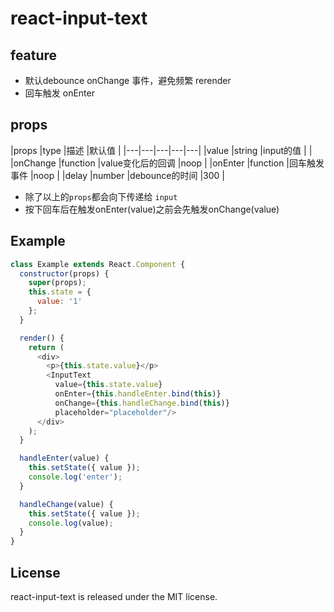 # react-input-text

## feature

 * 默认debounce onChange 事件，避免频繁 rerender
 * 回车触发 onEnter
 
## props

|props   |type   |描述   |默认值   |
|---|---|---|---|---|
|value   |string   |input的值   |   |
|onChange   |function   |value变化后的回调   |noop   |
|onEnter   |function   |回车触发事件   |noop   |
|delay   |number   |debounce的时间   |300   |

* 除了以上的`props`都会向下传递给 `input`
* 按下回车后在触发onEnter(value)之前会先触发onChange(value)

## Example

```js
class Example extends React.Component {
  constructor(props) {
    super(props);
    this.state = {
      value: '1'
    };
  }

  render() {
    return (
      <div>
        <p>{this.state.value}</p>
        <InputText
          value={this.state.value}
          onEnter={this.handleEnter.bind(this)}
          onChange={this.handleChange.bind(this)}
          placeholder="placeholder"/>
      </div>
    );
  }

  handleEnter(value) {
    this.setState({ value });
    console.log('enter');
  }

  handleChange(value) {
    this.setState({ value });
    console.log(value);
  }
}
```

## License

react-input-text is released under the MIT license.
